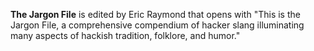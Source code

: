**The Jargon File** is edited by Eric Raymond that opens with "This is the Jargon File, a comprehensive compendium of hacker slang illuminating many aspects of hackish tradition, folklore, and humor."
